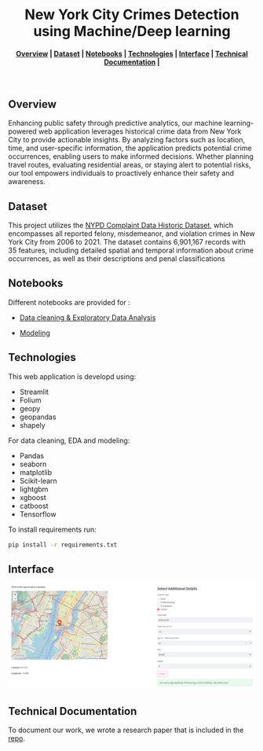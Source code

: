 <h1 align="center">
  <br>
  New York City Crimes Detection using Machine/Deep learning

</h1>

<div align="center">
  <h4>
    <a href="#Overview">Overview</a> |
    <a href="#dataset">Dataset</a> |
    <a href="#notebooks">Notebooks</a> |
    <a href="#technologies">Technologies</a> |
    <a href="#Interface">Interface</a> |
    <a href="#Technical Documentation">Technical Documentation</a> |
  </h4>
</div>

<br>

## Overview

Enhancing public safety through predictive analytics, our machine learning-powered web application leverages historical crime data from New York City to provide actionable insights. By analyzing factors such as location, time, and user-specific information, the application predicts potential crime occurrences, enabling users to make informed decisions. Whether planning travel routes, evaluating residential areas, or staying alert to potential risks, our tool empowers individuals to proactively enhance their safety and awareness.

## Dataset

This project utilizes the [NYPD Complaint Data Historic Dataset](https://data.cityofnewyork.us/Public-Safety/NYPD-Complaint-Data-Historic/qgea-i56i),  which encompasses all reported felony, misdemeanor, and violation crimes in New York City from 2006 to 2021. The dataset contains 6,901,167 records with 35 features, including detailed spatial and temporal information about crime occurrences, as well as their descriptions and penal classifications
## Notebooks

Different notebooks are provided for :
- [Data cleaning & Exploratory Data Analysis](https://github.com/amenallahbenothmen/NYC_Crime_Complaint_Prediction/blob/main/notebooks/Data_Cleaning.ipynb)

- [Modeling](https://github.com/amenallahbenothmen/NYC_Crime_Complaint_Prediction/blob/main/notebooks/Model_Training.ipynb)

## Technologies

This web application is developd using:
- Streamlit
- Folium
- geopy
- geopandas
- shapely

For data cleaning, EDA and modeling:
- Pandas
- seaborn
- matplotlib
- Scikit-learn
- lightgbm
- xgboost
- catboost
- Tensorflow

To install requirements run:
```sh
pip install -r requirements.txt
```
## Interface
![Interface Example](images\stream2.png)

## Technical Documentation

To document our work, we wrote a research paper that is included in the [repo](https://github.com/amenallahbenothmen/NYC_Crime_Complaint_Prediction/docs/nyc_crimes_prediction_paper.pdf).